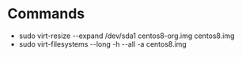 # Commands

- sudo virt-resize --expand /dev/sda1 centos8-org.img centos8.img
- sudo virt-filesystems --long -h --all -a centos8.img
